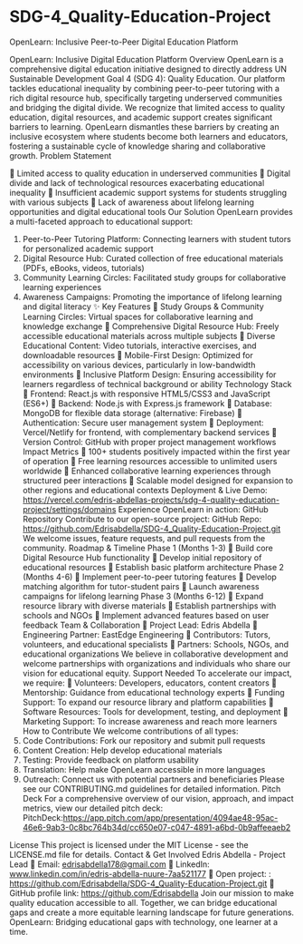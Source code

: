 # SDG-4_Quality-Education-Project
OpenLearn: Inclusive Peer-to-Peer Digital Education Platform
 
OpenLearn: Inclusive Digital Education Platform
Overview
OpenLearn is a comprehensive digital education initiative designed to directly address UN Sustainable Development Goal 4 (SDG 4): Quality Education. Our platform tackles educational inequality by combining peer-to-peer tutoring with a rich digital resource hub, specifically targeting underserved communities and bridging the digital divide.
We recognize that limited access to quality education, digital resources, and academic support creates significant barriers to learning. OpenLearn dismantles these barriers by creating an inclusive ecosystem where students become both learners and educators, fostering a sustainable cycle of knowledge sharing and collaborative growth.
Problem Statement

	Limited access to quality education in underserved communities
	Digital divide and lack of technological resources exacerbating educational inequality
	Insufficient academic support systems for students struggling with various subjects
	Lack of awareness about lifelong learning opportunities and digital educational tools
 Our Solution
OpenLearn provides a multi-faceted approach to educational support:
1.	Peer-to-Peer Tutoring Platform: Connecting learners with student tutors for personalized academic support
2.	Digital Resource Hub: Curated collection of free educational materials (PDFs, eBooks, videos, tutorials)
3.	Community Learning Circles: Facilitated study groups for collaborative learning experiences
4.	Awareness Campaigns: Promoting the importance of lifelong learning and digital literacy
✨ Key Features
	Study Groups & Community Learning Circles: Virtual spaces for collaborative learning and knowledge exchange
	Comprehensive Digital Resource Hub: Freely accessible educational materials across multiple subjects
	Diverse Educational Content: Video tutorials, interactive exercises, and downloadable resources
	Mobile-First Design: Optimized for accessibility on various devices, particularly in low-bandwidth environments
	Inclusive Platform Design: Ensuring accessibility for learners regardless of technical background or ability
Technology Stack
	Frontend: React.js with responsive HTML5/CSS3 and JavaScript (ES6+)
	Backend: Node.js with Express.js framework
	Database: MongoDB for flexible data storage (alternative: Firebase)
	Authentication: Secure user management system
	Deployment: Vercel/Netlify for frontend, with complementary backend services
	Version Control: GitHub with proper project management workflows
Impact Metrics
	100+ students positively impacted within the first year of operation
	Free learning resources accessible to unlimited users worldwide
	Enhanced collaborative learning experiences through structured peer interactions
	Scalable model designed for expansion to other regions and educational contexts
Deployment & Live Demo:
https://vercel.com/edris-abdellas-projects/sdg-4-quality-education-project/settings/domains
Experience OpenLearn in action:
GitHub Repository
Contribute to our open-source project:
GitHub Repo: https://github.com/Edrisabdella/SDG-4_Quality-Education-Project.git
We welcome issues, feature requests, and pull requests from the community.
Roadmap & Timeline
Phase 1 (Months 1-3)
	Build core Digital Resource Hub functionality
	Develop initial repository of educational resources
	Establish basic platform architecture
Phase 2 (Months 4-6)
	Implement peer-to-peer tutoring features
	Develop matching algorithm for tutor-student pairs
	Launch awareness campaigns for lifelong learning
Phase 3 (Months 6-12)
	Expand resource library with diverse materials
	Establish partnerships with schools and NGOs
	Implement advanced features based on user feedback
Team & Collaboration
	Project Lead: Edris Abdella
	Engineering Partner: EastEdge Engineering
	Contributors: Tutors, volunteers, and educational specialists
	Partners: Schools, NGOs, and educational organizations
We believe in collaborative development and welcome partnerships with organizations and individuals who share our vision for educational equity.
Support Needed
To accelerate our impact, we require:
	Volunteers: Developers, educators, content creators
	Mentorship: Guidance from educational technology experts
	Funding Support: To expand our resource library and platform capabilities
	Software Resources: Tools for development, testing, and deployment
	Marketing Support: To increase awareness and reach more learners
 How to Contribute
We welcome contributions of all types:
1.	Code Contributions: Fork our repository and submit pull requests
2.	Content Creation: Help develop educational materials
3.	Testing: Provide feedback on platform usability
4.	Translation: Help make OpenLearn accessible in more languages
5.	Outreach: Connect us with potential partners and beneficiaries
Please see our CONTRIBUTING.md guidelines for detailed information.
Pitch Deck
For a comprehensive overview of our vision, approach, and impact metrics, view our detailed pitch deck:
PitchDeck:https://app.pitch.com/app/presentation/4094ae48-95ac-46e6-9ab3-0c8bc764b34d/cc650e07-c047-4891-a6bd-0b9affeeaeb2
 
License
This project is licensed under the MIT License - see the LICENSE.md file for details.
Contact & Get Involved
Edris Abdella - Project Lead
	Email: edrisabdella178@gmail.com
	LinkedIn: www.linkedin.com/in/edris-abdella-nuure-7aa521177
	Open project: : https://github.com/Edrisabdella/SDG-4_Quality-Education-Project.git
	GitHub profile link: https://github.com/Edrisabdella
Join our mission to make quality education accessible to all. Together, we can bridge educational gaps and create a more equitable learning landscape for future generations.
OpenLearn: Bridging educational gaps with technology, one learner at a time.

